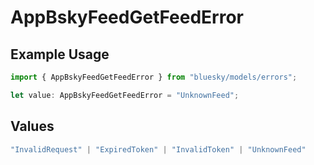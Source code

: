 # AppBskyFeedGetFeedError

## Example Usage

```typescript
import { AppBskyFeedGetFeedError } from "bluesky/models/errors";

let value: AppBskyFeedGetFeedError = "UnknownFeed";
```

## Values

```typescript
"InvalidRequest" | "ExpiredToken" | "InvalidToken" | "UnknownFeed"
```